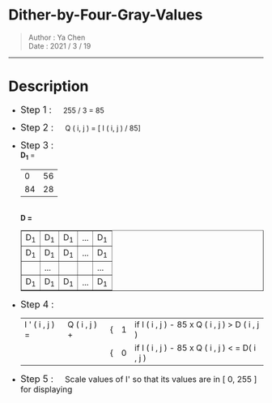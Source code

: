 # Dither-by-Four-Gray-Values

> Author : Ya Chen <br />
> Date : 2021 / 3 / 19

---

# Description

- <font size = 4px>Step 1 : </font> &emsp;
  255 / 3 = 85
- <font size = 4px>Step 2 : </font> &emsp;
  Q ( i, j ) = [ I ( i, j ) / 85]
- <font size = 4px>Step 3 : </font> <br>
  <b>D<sub>1</sub></b> =
  <table>
    <tr>
        <td>0</td>
        <td>56</td>
    </tr>
    <tr>
        <td>84</td>
        <td>28</td>
    </tr>
  </table>
  <br>
  <b>D =</b>
  <table border = "1">
      <tr>
        <td>D<sub>1</sub></td>
        <td>D<sub>1</sub></td>
        <td>D<sub>1</sub></td>
        <td>...
        <td>D<sub>1</sub></td>
      <tr>
        <td>D<sub>1</sub></td>
        <td>D<sub>1</sub></td>
        <td>D<sub>1</sub></td>
        <td>...
        <td>D<sub>1</sub></td>
      <tr>
        <td>
        <td>...
        <td>
        <td>
        <td>...
      <tr>
        <td>D<sub>1</sub></td>
        <td>D<sub>1</sub></td>
        <td>D<sub>1</sub></td>
        <td>...
        <td>D<sub>1</sub></td>
   </table>

- <font size = 4px>Step 4 : </font>
    <table border = "0">
      <tr>
        <td>I ' ( i , j ) =
        <td>Q ( i , j ) +
        <td>{
        <td>1
        <td>if  I ( i , j ) - 85 x Q ( i , j ) >  D ( i , j )
      <tr>
        <td>
        <td>
        <td>{
        <td>0
        <td>if  I ( i , j ) - 85 x Q ( i , j ) < =  D( i , j )
   </table>
- <font size = 4px>Step 5 : </font> &emsp;
  <font size = 3px>Scale values of I' so that its values are in [ 0, 255 ] for displaying </font>
